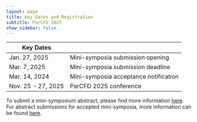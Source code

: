 ```yaml
---
layout: page
title: Key Dates and Registration
subtitle: ParCFD 2025
show_sidebar: false
---
```


<!-- {% include notification.html message="Site under construction, information will be updated very soon." %} -->

|Key Dates||
| - | - |
| Jan. 27, 2025 | Mini-symposia submission opening |
| Mar. 7, 2025 | Mini-symposia submission deadline |
| Mar. 14, 2024 | Mini-symposia acceptance notification |
| Nov. 25 - 27, 2025 | ParCFD 2025 conference |

<!--
| Mar. 15, 2024 | Abstract submission opening |
| Jun. 5, 2024 (extended from May 01, 2024) | Abstract submission deadline |
| Jul. 8, 2024 | Abstract acceptance notification |
| Jul. 8, 2024 | Registration opening |
| Jul. 21, 2024 | Early-bird registration deadline |
| Aug. 9, 2024 | Registration deadline |
-->

To submit a mini-symposium abstract, please find more information [here](https://enes-merida.github.io/ParCFD2025.github.io/call-minisymposia/). For abstract submissions for accepted mini-symposia, more information can be found [here](https://enes-merida.github.io/ParCFD2025.github.io/call-papers/).

<!--
The registration opens on July 8th, 2024. You will have the following options:

| Registration | Student | Student (virtual) | Regular | Regular (virtual) |
| - | - | - | - | - |
| Early-bird | 420 € | 150 € | 580 € | 250 € | 
| Full | 525 € | 150 € | 725 € | 250 € |


 {% include notification.html message="Early-bird registration is possible until July 21st, 2024. The register open soon." %}
 
 -->